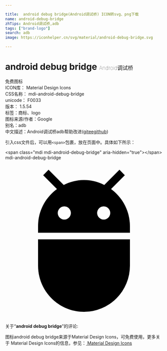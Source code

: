 ```yaml
---

title:  android debug bridge(Android调试桥) ICON转svg、png下载
name: android-debug-bridge
zhTips: Android调试桥,adb
tags: ["brand-logo"]
search: adb
image: https://iconhelper.cn/svg/material/android-debug-bridge.svg

---
```


# android debug bridge  <small style="font-size: 60%;font-weight: 100">Android调试桥</small>


<div class="detail-page">
<p>
<span><span class="badge-success badge">免费图标</span> </span>
<br/>
<span>
ICON库：
<span class="badge-secondary badge">Material Design Icons</span> 
</span>
<br/>
<span>
CSS名称：
<span class="badge-secondary badge">mdi-android-debug-bridge</span> 
</span>
<br/>
<span>
unicode：
<span class="badge-secondary badge">F0033</span> 
<copy-btn content='F0033' btn-title=""></copy-btn>
<copy-btn :content='String.fromCodePoint(parseInt("F0033", 16))' btn-title="复制U"></copy-btn>
</span>
<br/>
<span>
版本：
<span class="badge-secondary badge">1.5.54</span> 
</span><br/><span>标签：<span class="badge-light badge"><router-link to="/tags/brand-logo.html">商标、logo</router-link></span></span>
<br/>
<span>图标来源/作者：<span class="badge-light badge">Google</span></span> 
<br/>
<span>别名：<span class="badge-light badge">adb</span></span><br/><span class="zh-detail">中文描述：<span class="badge-primary badge">Android调试桥</span><span class="badge-primary badge">adb</span><span class="help-link"><span>帮助改进</span>(<a href="https://gitee.com/liuwave/icon-helper/edit/master/json/material/android-debug-bridge.json" target="_blank" rel="noopener noreferrer">gitee</a><a href="https://github.com/liuwave/icon-helper/edit/master/json/material/android-debug-bridge.json" target="_blank" rel="noopener noreferrer">github</a></span>)</span><br/>
</p>
</div>
<div class="alert alert-dark">
  <i class="mdi mdi-android-debug-bridge mdi-48px"></i>
  <i class="mdi mdi-android-debug-bridge mdi-36px"></i>
  <i class="mdi mdi-android-debug-bridge mdi-24px"></i>
  <i class="mdi mdi-android-debug-bridge mdi-18px"></i>
</div>
<div>
  <p>引入css文件后，可以用<code>&lt;span&gt;</code>包裹，放在页面中。具体如下所示：    
  </p>
  <div class="alert alert-primary" style="font-size: 14px">
    &lt;span class="mdi mdi-android-debug-bridge" aria-hidden="true"&gt;&lt;/span&gt;
    <copy-btn content='<span class="mdi mdi-android-debug-bridge" aria-hidden="true"></span>'></copy-btn>
  </div>
  <div class="alert alert-secondary">
    <i class="mdi mdi-android-debug-bridge"
    style="font-size: 24px"
    aria-hidden="true"></i> mdi-android-debug-bridge
    <copy-btn content="mdi-android-debug-bridge" btn-title="复制图标名称"></copy-btn>
  </div>
</div>
<div id="svg" class="svg-wrap">
<svg xmlns="http://www.w3.org/2000/svg" viewBox="0 0 24 24"><path d="M15,9A1,1 0 0,1 14,8A1,1 0 0,1 15,7A1,1 0 0,1 16,8A1,1 0 0,1 15,9M9,9A1,1 0 0,1 8,8A1,1 0 0,1 9,7A1,1 0 0,1 10,8A1,1 0 0,1 9,9M16.12,4.37L18.22,2.27L17.4,1.44L15.09,3.75C14.16,3.28 13.11,3 12,3C10.88,3 9.84,3.28 8.91,3.75L6.6,1.44L5.78,2.27L7.88,4.37C6.14,5.64 5,7.68 5,10V11H19V10C19,7.68 17.86,5.64 16.12,4.37M5,16C5,19.86 8.13,23 12,23A7,7 0 0,0 19,16V12H5V16Z" /></svg>
</div>
<detail full-name='mdi-android-debug-bridge'></detail>
<div class="icon-detail__container">
<p>关于“<b>android debug bridge</b>”的评论:</p>
</div>
<Vssue title="关于“android debug bridge”的评论" />    
<div><p>图标android debug bridge来源于Material Design Icons，可免费使用，更多关于 Material Design Icons的信息，参见：<a target="_blank" href="https://iconhelper.cn/material.html"> Material Design Icons</a>
</p></div>
